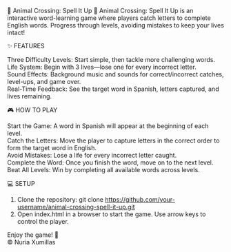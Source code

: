 🐻 Animal Crossing: Spell It Up 🎉
Animal Crossing: Spell It Up is an interactive word-learning game where players catch letters to complete English words. Progress through levels, avoiding mistakes to keep your lives intact!

✨ FEATURES

Three Difficulty Levels: Start simple, then tackle more challenging words. <br>
Life System: Begin with 3 lives—lose one for every incorrect letter.  <br>
Sound Effects: Background music and sounds for correct/incorrect catches, level-ups, and game over.  <br>
Real-Time Feedback: See the target word in Spanish, letters captured, and lives remaining.  <br>

🎮 HOW TO PLAY

Start the Game: A word in Spanish will appear at the beginning of each level.  <br>
Catch the Letters: Move the player to capture letters in the correct order to form the target word in English.  <br>
Avoid Mistakes: Lose a life for every incorrect letter caught.  <br>
Complete the Word: Once you finish the word, move on to the next level.  <br>
Beat All Levels: Win by completing all available words across levels.  <br>


💻 SETUP
1. Clone the repository:
 git clone https://github.com/your-username/animal-crossing-spell-it-up.git <br>
2. Open index.html in a browser to start the game. Use arrow keys to control the player. <br>


Enjoy the game! 🐾  <br>
© Nuria Xumillas
